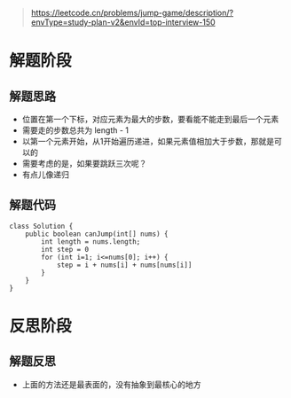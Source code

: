 > https://leetcode.cn/problems/jump-game/description/?envType=study-plan-v2&envId=top-interview-150

# 解题阶段
## 解题思路
- 位置在第一个下标，对应元素为最大的步数，要看能不能走到最后一个元素
- 需要走的步数总共为 length - 1
- 以第一个元素开始，从1开始遍历递进，如果元素值相加大于步数，那就是可以的
- 需要考虑的是，如果要跳跃三次呢？
- 有点儿像递归
## 解题代码
```
class Solution {
    public boolean canJump(int[] nums) {
        int length = nums.length;
        int step = 0
        for (int i=1; i<=nums[0]; i++) {
            step = i + nums[i] + nums[nums[i]]
        }
    }
}
```

# 反思阶段
## 解题反思
- 上面的方法还是最表面的，没有抽象到最核心的地方

